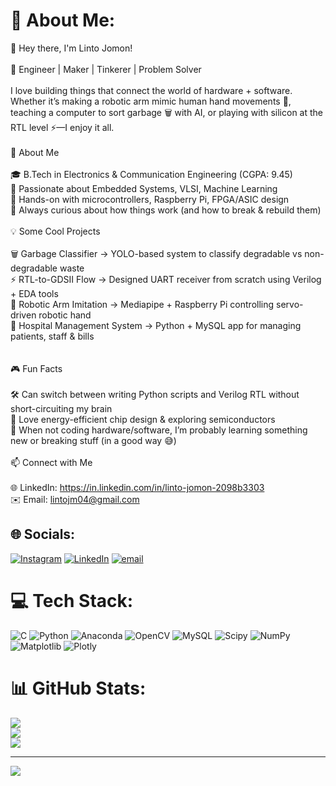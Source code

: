 # 💫 About Me:
👋 Hey there, I'm Linto Jomon!<br><br>🎯 Engineer | Maker | Tinkerer | Problem Solver<br><br>I love building things that connect the world of hardware + software. Whether it’s making a robotic arm mimic human hand movements 🦾, teaching a computer to sort garbage 🗑️ with AI, or playing with silicon at the RTL level ⚡—I enjoy it all.<br><br>🚀 About Me<br><br>🎓 B.Tech in Electronics & Communication Engineering (CGPA: 9.45)<br>🔧 Passionate about Embedded Systems, VLSI, Machine Learning<br>🤖 Hands-on with microcontrollers, Raspberry Pi, FPGA/ASIC design<br>🧩 Always curious about how things work (and how to break & rebuild them)<br><br>💡 Some Cool Projects<br><br>🗑️ Garbage Classifier → YOLO-based system to classify degradable vs non-degradable waste<br>⚡ RTL-to-GDSII Flow → Designed UART receiver from scratch using Verilog + EDA tools<br>🦾 Robotic Arm Imitation → Mediapipe + Raspberry Pi controlling servo-driven robotic hand<br>🏥 Hospital Management System → Python + MySQL app for managing patients, staff & bills<br><br><br>🎮 Fun Facts<br><br>🛠️ Can switch between writing Python scripts and Verilog RTL without short-circuiting my brain<br>🔋 Love energy-efficient chip design & exploring semiconductors<br>🎸 When not coding hardware/software, I’m probably learning something new or breaking stuff (in a good way 😅)<br><br>📫 Connect with Me<br><br>🌐 LinkedIn: https://in.linkedin.com/in/linto-jomon-2098b3303<br>✉️ Email: lintojm04@gmail.com


## 🌐 Socials:
[![Instagram](https://img.shields.io/badge/Instagram-%23E4405F.svg?logo=Instagram&logoColor=white)](https://instagram.com/linto_jomon) [![LinkedIn](https://img.shields.io/badge/LinkedIn-%230077B5.svg?logo=linkedin&logoColor=white)](https://www.linkedin.com/in/linto-jomon-2098b3303/) [![email](https://img.shields.io/badge/Email-D14836?logo=gmail&logoColor=white)](mailto:lintojm04@gmail.com) 

# 💻 Tech Stack:
![C](https://img.shields.io/badge/c-%2300599C.svg?style=for-the-badge&logo=c&logoColor=white) ![Python](https://img.shields.io/badge/python-3670A0?style=for-the-badge&logo=python&logoColor=ffdd54) ![Anaconda](https://img.shields.io/badge/Anaconda-%2344A833.svg?style=for-the-badge&logo=anaconda&logoColor=white) ![OpenCV](https://img.shields.io/badge/opencv-%23white.svg?style=for-the-badge&logo=opencv&logoColor=white) ![MySQL](https://img.shields.io/badge/mysql-4479A1.svg?style=for-the-badge&logo=mysql&logoColor=white) ![Scipy](https://img.shields.io/badge/SciPy-%230C55A5.svg?style=for-the-badge&logo=scipy&logoColor=%white) ![NumPy](https://img.shields.io/badge/numpy-%23013243.svg?style=for-the-badge&logo=numpy&logoColor=white) ![Matplotlib](https://img.shields.io/badge/Matplotlib-%23ffffff.svg?style=for-the-badge&logo=Matplotlib&logoColor=black) ![Plotly](https://img.shields.io/badge/Plotly-%233F4F75.svg?style=for-the-badge&logo=plotly&logoColor=white)
# 📊 GitHub Stats:
![](https://github-readme-stats.vercel.app/api?username=lintojomon&theme=dark&hide_border=false&include_all_commits=false&count_private=false)<br/>
![](https://nirzak-streak-stats.vercel.app/?user=lintojomon&theme=dark&hide_border=false)<br/>
![](https://github-readme-stats.vercel.app/api/top-langs/?username=lintojomon&theme=dark&hide_border=false&include_all_commits=false&count_private=false&layout=compact)

---
[![](https://visitcount.itsvg.in/api?id=lintojomon&icon=0&color=0)](https://visitcount.itsvg.in)

<!-- Proudly created with GPRM ( https://gprm.itsvg.in ) -->
